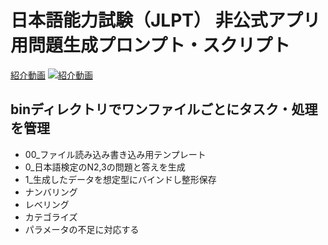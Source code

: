 # 日本語能力試験（JLPT） 非公式アプリ用問題生成プロンプト・スクリプト


[紹介動画](https://www.youtube.com/watch?v=I4o_v7d3yR8)
[![紹介動画](https://img.youtube.com/vi/I4o_v7d3yR8/maxresdefault.jpg)](https://www.youtube.com/watch?v=I4o_v7d3yR8)

## binディレクトリでワンファイルごとにタスク・処理を管理
- 00_ファイル読み込み書き込み用テンプレート
- 0_日本語検定のN2,3の問題と答えを生成
- 1_生成したデータを想定型にバインドし整形保存
- ナンバリング
- レベリング
- カテゴライズ
- パラメータの不足に対応する
